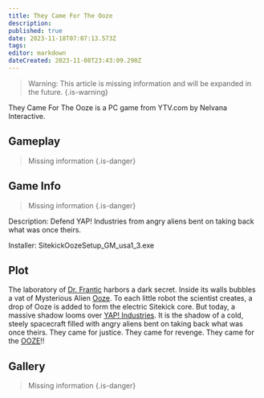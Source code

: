 ```yaml
---
title: They Came For The Ooze
description: 
published: true
date: 2023-11-18T07:07:13.573Z
tags: 
editor: markdown
dateCreated: 2023-11-08T23:43:09.290Z
---
```


> Warning: This article is missing information and will be expanded in the future.
{.is-warning}

They Came For The Ooze is a PC game from YTV.com by Nelvana Interactive.

## Gameplay

> Missing information
{.is-danger}

## Game Info
> Missing information
{.is-danger}

Description: 
Defend YAP! Industries from angry aliens bent on taking back what was once theirs.

Installer:
SitekickOozeSetup_GM_usa1_3.exe

## Plot
The laboratory of [Dr. Frantic](/Home/Sitekick/Characters/Dr-Frantic) harbors a dark secret. Inside its walls bubbles a vat of Mysterious Alien [Ooze](/Home/Sitekick/Ooze). To each little robot the scientist creates, a drop of Ooze is added to form the electric Sitekick core. But today, a massive shadow looms over [YAP! Industries](/Home/Sitekick/YAP!-Industries). It is the shadow of a cold, steely spacecraft filled with angry aliens bent on taking back what was once theirs. They came for justice. They came for revenge. They came for the [OOZE](/Home/Sitekick/Ooze)!!

## Gallery
> Missing information
{.is-danger}